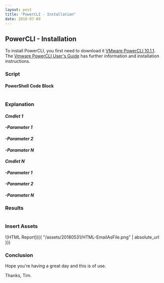 ```yaml
---
layout: post
title: "PowerCLI - Installation"
date: 2018-07-09
---
```

## PowerCLI - Installation
To install PowerCLI, you first need to download it [VMware PowerCLI 10.1.1](https://code.vmware.com/web/dp/tool/vmware-powercli/10.1.1).
The [Vmware PowerCLI User's Guide](https://vdc-download.vmware.com/vmwb-repository/dcr-public/76e07a15-f457-47a0-a16c-0db7bd31bda8/9d37ff69-25de-45d9-80c1-16a1f429b86e/vmware-powercli-1011-user-guide.pdf) has further information and installation instructions.

### Script
#### PowerShell Code Block
```PowerShell

```

### Explanation

#### *Cmdlet 1*

#### *-Paramater 1*

#### *-Paramater 2*

#### *-Paramater N*

#### *Cmdlet N*

#### *-Paramater 1*

#### *-Paramater 2*

#### *-Paramater N*

### Results
```PowerShell

```

### Insert Assets
![HTML Report]({{ "/assets/20180531/HTML-EmailAsFile.png" | absolute_url }})

### Conclusion

Hope you're having a great day and this is of use.

Thanks, Tim.

